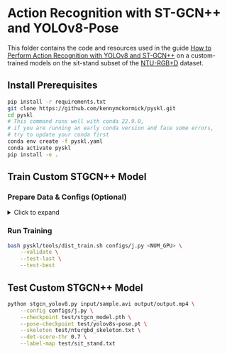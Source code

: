 # Action Recognition with ST-GCN++ and YOLOv8-Pose

This folder contains the code and resources used in the guide [How to Perform Action Recognition with YOLOv8 and ST-GCN++](https://www.datature.io/blog/) on a custom-trained models on the sit-stand subset of the [NTU-RGB+D](https://github.com/shahroudy/NTURGB-D) dataset.

## Install Prerequisites

```bash
pip install -r requirements.txt
git clone https://github.com/kennymckormick/pyskl.git
cd pyskl
# This command runs well with conda 22.9.0,
# if you are running an early conda version and face some errors,
# try to update your conda first
conda env create -f pyskl.yaml
conda activate pyskl
pip install -e .
```

## Train Custom STGCN++ Model

### Prepare Data & Configs (Optional)

<details>

<summary>Click to expand</summary>

The sit-stand subset of the NTU-RGB+D dataset has been preprocessed and conveniently included as a pickle file (`sit_stand.pkl`) that can directly be used for training. If you wish to use a different subset or a custom dataset, do check out this [guide](https://github.com/kennymckormick/pyskl/blob/main/tools/data/README.md) to generate your own pickle file.

The training configuration file will also need to be updated to reflect the path to the updated pickle file. Do note that the PYSKL library does not provide a convenient way to define a custom skeleton as part of the training configuration file or adding arguments to the training execution command. Instead, you will need to add your custom skeleton directly into the PYSKL code in [`pyskl/pyskl/utils/graph.py`](pyskl/pyskl/utils/graph.py) (function `get_layout()` on line 97) as shown in the following code snippet:

```python
self.num_node = NUM_KEYPOINTS
self.inward = [(kp1, kp2) pairs of adjacent keypoints]
self.center = CENTER_KEYPOINT_ID
```

You will also need to add the adjacency matrix of your custom skeleton into [`pyskl/pyskl/datasets/pipelines/pose_related.py`](pyskl/pyskl/datasets/pipelines/pose_related.py) (function `__init__()` of class `JointToBone` on line 295) as shown in the following code snippet:

```python
self.pairs = ((kp1, kp2) pairs of adjacent keypoints)
```

</details>

### Run Training

```bash
bash pyskl/tools/dist_train.sh configs/j.py <NUM_GPU> \
    --validate \
    --test-last \
    --test-best
```

## Test Custom STGCN++ Model

```bash
python stgcn_yolov8.py input/sample.avi output/output.mp4 \
    --config configs/j.py \
    --checkpoint test/stgcn_model.pth \
    --pose-checkpoint test/yolov8s-pose.pt \
    --skeleton test/nturgbd_skeleton.txt \
    --det-score-thr 0.7 \
    --label-map test/sit_stand.txt
```
